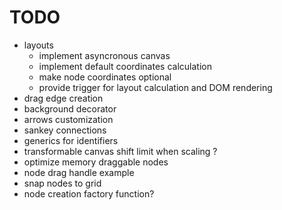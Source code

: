 # TODO

- layouts
  - implement asyncronous canvas
  - implement default coordinates calculation
  - make node coordinates optional
  - provide trigger for layout calculation and DOM rendering
- drag edge creation
- background decorator
- arrows customization
- sankey connections
- generics for identifiers
- transformable canvas shift limit when scaling ?
- optimize memory draggable nodes
- node drag handle example
- snap nodes to grid
- node creation factory function?
